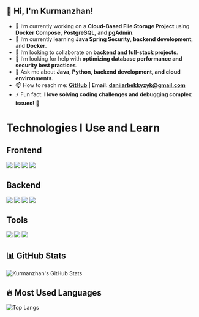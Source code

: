 ## 👋 Hi, I'm Kurmanzhan!  

- 🔭 I’m currently working on a **Cloud-Based File Storage Project** using **Docker Compose**, **PostgreSQL**, and **pgAdmin**.  
- 🌱 I’m currently learning **Java Spring Security**, **backend development**, and **Docker**.  
- 👯 I’m looking to collaborate on **backend and full-stack projects**.  
- 🤔 I’m looking for help with **optimizing database performance and security best practices**.  
- 💬 Ask me about **Java, Python, backend development, and cloud environments**.  
- 📫 How to reach me: **[GitHub](https://github.com/Daniikur) | Email: daniiarbekkyzyk@gmail.com**  
- ⚡ Fun fact: **I love solving coding challenges and debugging complex issues!** 🚀  


# Technologies I Use and Learn

## Frontend
<img src="https://img.shields.io/badge/HTML5-E34F26?style=for-the-badge&logo=html5&logoColor=white" /> 
<img src="https://img.shields.io/badge/CSS3-1572B6?style=for-the-badge&logo=css3&logoColor=white" />
<img src="https://img.shields.io/badge/JavaScript-F7DF1E?style=for-the-badge&logo=javascript&logoColor=black" />
<img src="https://img.shields.io/badge/React-61DAFB?style=for-the-badge&logo=react&logoColor=black" />

## Backend
<img src="https://img.shields.io/badge/Node.js-339933?style=for-the-badge&logo=node.js&logoColor=white" />
<img src="https://img.shields.io/badge/Python-3776AB?style=for-the-badge&logo=python&logoColor=white" />
<img src="https://img.shields.io/badge/Java-007396?style=for-the-badge&logo=java&logoColor=white" />
<img src="https://img.shields.io/badge/PostgreSQL-316192?style=for-the-badge&logo=postgresql&logoColor=white" />

## Tools
<img src="https://img.shields.io/badge/Git-F05032?style=for-the-badge&logo=git&logoColor=white" />
<img src="https://img.shields.io/badge/VSCode-007ACC?style=for-the-badge&logo=visual%20studio%20code&logoColor=white" />
<img src="https://img.shields.io/badge/Docker-2496ED?style=for-the-badge&logo=docker&logoColor=white" />


## 📊 GitHub Stats

![Kurmanzhan's GitHub Stats](https://github-readme-stats.vercel.app/api?username=Daniikur&show_icons=true&theme=tokyonight)

## 🔥 Most Used Languages
![Top Langs](https://github-readme-stats.vercel.app/api/top-langs/?username=Daniikur&layout=compact&theme=tokyonight)
